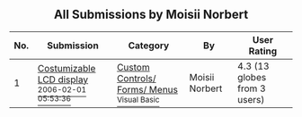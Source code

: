 ﻿<div align="center">

## All Submissions by Moisii Norbert

</div>

No.  | Submission | Category | By   | User Rating
---- | ---------- | -------- | ---- | -----------
1 | [Costumizable LCD display<br /><sup>2006-02-01 05:53:36</sup>](https://github.com/Planet-Source-Code/moisii-norbert-costumizable-lcd-display__1-64531) | [Custom Controls/ Forms/  Menus<br /><sup>Visual Basic</sup>](../ByCategory/custom-controls-forms-menus__1-4.md) | Moisii Norbert | 4.3 (13 globes from 3 users)
